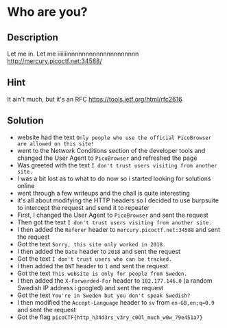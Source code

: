 # Who are you?
## Description
Let me in. Let me iiiiiiinnnnnnnnnnnnnnnnnnnn http://mercury.picoctf.net:34588/
## Hint
It ain't much, but it's an RFC https://tools.ietf.org/html/rfc2616
## Solution
- website had the text `Only people who use the official PicoBrowser are allowed on this site!`
- went to the Network Conditions section of the developer tools and changed the User Agent to `PicoBrowser` and refreshed the page
- Was greeted with the text `I don't trust users visiting from another site.`
- I was a bit lost as to what to do now so i started looking for solutions online
- went through a few writeups and the chall is quite interesting
- it's all about modifying the HTTP headers so I decided to use burpsuite to intercept the request and send it to repeater
- First, I changed the User Agent to `PicoBrowser` and sent the request
- Then got the text `I don't trust users visiting from another site.`
- I then added the `Referer` header to `mercury.picoctf.net:34588` and sent the request
- Got the text `Sorry, this site only worked in 2018.`
- I then added the `Date` header to `2018` and sent the request
- Got the text `I don't trust users who can be tracked.`
- I then added the `DNT` header to `1` and sent the request
- Got the text `This website is only for people from Sweden.`
- I then added the `X-Forwarded-For` header to `102.177.146.0` (a random Swedish IP address i googled) and sent the request
- Got the text `You're in Sweden but you don't speak Swedish?`
- I then modified the `Accept-Language` header to `sv` from `en-GB,en;q=0.9` and sent the request
- Got the flag `picoCTF{http_h34d3rs_v3ry_c0Ol_much_w0w_79e451a7}`